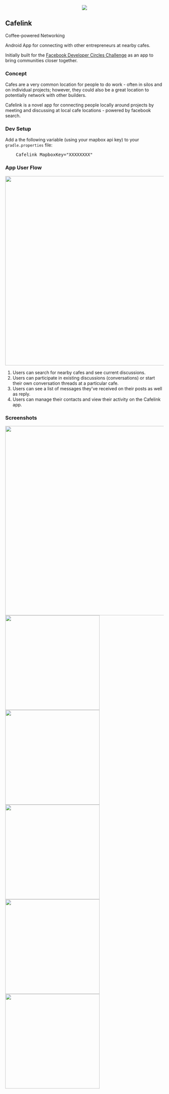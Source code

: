 <p align="center">
    <img src="screenshots/cafe_link_trans_170.png"/>
</p>

Cafelink
---
Coffee-powered Networking

Android App for connecting with other entrepreneurs at nearby cafes.

Initially built for the <a href="https://devcommunitychallenge.devpost.com">Facebook Developer Circles Challenge</a> as an app to bring communities closer together.

### Concept

<p>Cafes are a very common location for people to do work - often in silos and on individual projects; however, they could also be a great location to potentially network with other builders. </p>


<p>Cafelink is a novel app for connecting people locally around projects by meeting and discussing at local cafe locations - powered by facebook search.</p>

### Dev Setup

Add a the following variable (using your mapbox api key) to your `gradle.properties` file:

<pre>
    Cafelink_MapboxKey="XXXXXXXX"
</pre>

### App User Flow

<img src="screenshots/cafelink_flowchart.png" width="600"/>

1. Users can search for nearby cafes and see current discussions.
2. Users can participate in existing discussions (conversations) or start their own conversation threads at a particular cafe.
3. Users can see a list of messages they've received on their posts as well as reply.
4. Users can manage their contacts and view their activity on the Cafelink app.

### Screenshots

<img src="screenshots/home.png" width="600"/>

<img src="screenshots/find_cafes.png" width="300"/>
<img src="screenshots/cafe_view.png" width="300"/>
<img src="screenshots/new_conversation.png" width="300"/>
<img src="screenshots/messages.png" width="300"/>
<img src="screenshots/about.png" width="300"/>


